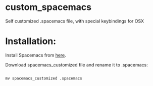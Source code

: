 # custom_spacemacs
Self customized .spacemacs file, with special keybindings for OSX

# Installation:

Install Spacemacs from <a href="http://spacemacs.org/">here</a>.

Download spacemacs_customized file and rename it to .spacemacs:

<pre>
<code>
mv spacemacs_customized .spacemacs
</code>
</pre>

